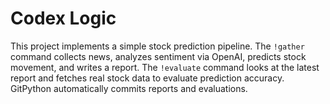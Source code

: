 # Codex Logic

This project implements a simple stock prediction pipeline. The `!gather` command collects news, analyzes sentiment via OpenAI, predicts stock movement, and writes a report. The `!evaluate` command looks at the latest report and fetches real stock data to evaluate prediction accuracy. GitPython automatically commits reports and evaluations.
